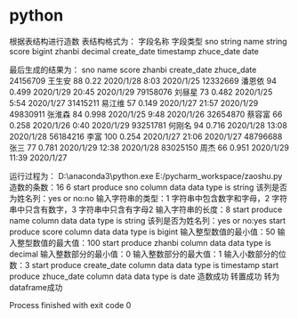 # python
根据表结构进行造数
表结构格式为：
字段名称	字段类型
sno	string
name	string
score	bigint
zhanbi	decimal
create_date	timestamp
zhuce_date	date


最后生成的结果为：
sno	name	score	zhanbi	create_date	zhuce_date
24156709	王生安	88	0.22	2020/1/28 8:03	2020/1/25
12332669	潘恩依	94	0.499	2020/1/29 20:45	2020/1/29
79158076	刘昼星	73	0.482	2020/1/25 5:54	2020/1/27
31415211	易江维	57	0.149	2020/1/27 21:57	2020/1/29
49830911	张淮森	84	0.998	2020/1/25 9:48	2020/1/26
32654870	蔡容富	66	0.258	2020/1/26 0:40	2020/1/29
93251781	何刚名	94	0.716	2020/1/28 13:08	2020/1/28
56184216	李富	100	0.254	2020/1/27 21:06	2020/1/27
48796688	张三	77	0.781	2020/1/29 12:38	2020/1/28
83025150	周杰	66	0.951	2020/1/29 11:39	2020/1/27

运行过程为：
D:\anaconda3\python.exe E:/pycharm_workspace/zaoshu.py
造数的条数：16
6
start produce sno column data
data type is string
该列是否为姓名列：yes or no:no
输入字符串的类型：1 字符串中包含数字和字母，2 字符串中只含有数字，3 字符串中只含有字母2
输入字符串的长度：8
start produce name column data
data type is string
该列是否为姓名列：yes or no:yes
start produce score column data
data type is bigint
输入整型数值的最小值：50
输入整型数值的最大值：100
start produce zhanbi column data
data type is decimal
输入整数部分的最小值：0
输入整数部分的最大值：1
输入小数部分的位数：3
start produce create_date column data
data type is timestamp
start produce zhuce_date column data
data type is date
造数成功
转置成功
转为dataframe成功

Process finished with exit code 0

